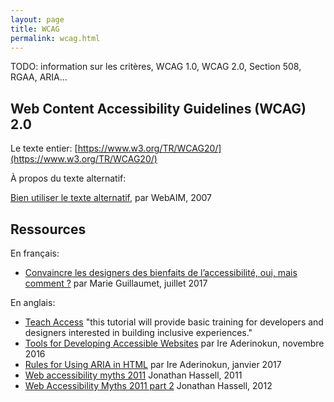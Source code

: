 ```yaml
---
layout: page
title: WCAG
permalink: wcag.html
---
```


TODO: information sur les critères, WCAG 1.0, WCAG 2.0, Section 508, RGAA, ARIA...

## Web Content Accessibility Guidelines (WCAG) 2.0

Le texte entier: [https://www.w3.org/TR/WCAG20/](https://www.w3.org/TR/WCAG20/)

À propos du texte alternatif:

[Bien utiliser le texte alternatif](http://www.pompage.net/traduction/Bien-utiliser-le-texte-alternatif), par WebAIM, 2007

## Ressources

En français:

<div class="cards"></div>

* [Convaincre les designers des bienfaits de l’accessibilité, oui, mais comment ?](https://marieguillaumet.com/convaincre-les-designers-des-bienfaits-de-l-accessibilite/) par Marie Guillaumet, juillet 2017

En anglais:

<div class="cards"></div>

* [Teach Access](https://teachaccess.github.io/tutorial/) "this tutorial will provide basic training for developers and designers interested in building inclusive experiences."
* [Tools for Developing Accessible Websites](https://bitsofco.de/tools-for-developing-accessible-websites/) par Ire Aderinokun, novembre 2016
* [Rules for Using ARIA in HTML](https://bitsofco.de/rules-for-using-aria-in-html/) par Ire Aderinokun, janvier 2017
* [Web accessibility myths 2011](https://web.archive.org/web/20220707080159/https://www.hassellinclusion.com/blog/accessibility-myths-2011/) Jonathan Hassell, 2011
* [Web Accessibility Myths 2011 part 2](https://web.archive.org/web/20210211055035/https://www.hassellinclusion.com/blog/web-accessibility-myths-2011-part2/) Jonathan Hassell, 2012
